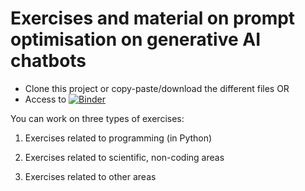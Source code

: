 # Exercises and material on prompt optimisation on generative AI chatbots

- Clone this project or copy-paste/download the different files OR
- Access to [![Binder](https://mybinder.org/badge_logo.svg)](https://mybinder.org/v2/gh/ifaddeenkov/genAI-promptOpt/HEAD)

You can work on three types of exercises:

1. Exercises related to programming (in Python)

2. Exercises related to scientific, non-coding areas

3. Exercises related to other areas
